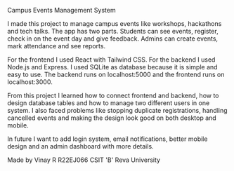 Campus Events Management System

I made this project to manage campus events like workshops, hackathons and tech talks. 
The app has two parts. Students can see events, register, check in on the event day and give feedback. 
Admins can create events, mark attendance and see reports.

For the frontend I used React with Tailwind CSS. 
For the backend I used Node.js and Express. 
I used SQLite as database because it is simple and easy to use. 
The backend runs on localhost:5000 and the frontend runs on localhost:3000.

From this project I learned how to connect frontend and backend, how to design database tables and how to manage two different users in one system. 
I also faced problems like stopping duplicate registrations, handling cancelled events and making the design look good on both desktop and mobile.

In future I want to add login system, email notifications, better mobile design and an admin dashboard with more details.

Made by Vinay R R22EJ066 CSIT 'B' Reva University